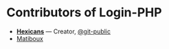 # Contributors of Login-PHP

 - **[Hexicans](http://git.dyjix.eu/root)** — Creator, [@git-public](http://git.dyjix.eu/public)
 - [Matiboux](http://git.dyjix.eu/Matiboux)